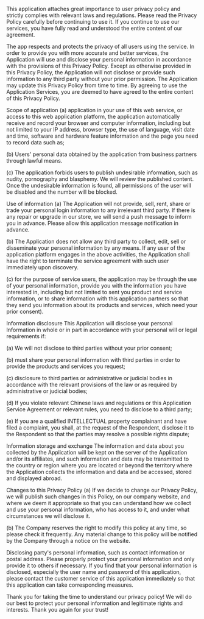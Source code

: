 This application attaches great importance to user privacy policy and strictly complies with relevant laws and regulations. Please read the Privacy Policy carefully before continuing to use it. If you continue to use our services, you have fully read and understood the entire content of our agreement.

The app respects and protects the privacy of all users using the service. In order to provide you with more accurate and better services, the Application will use and disclose your personal information in accordance with the provisions of this Privacy Policy. Except as otherwise provided in this Privacy Policy, the Application will not disclose or provide such information to any third party without your prior permission. The Application may update this Privacy Policy from time to time. By agreeing to use the Application Services, you are deemed to have agreed to the entire content of this Privacy Policy.

Scope of application (a) application in your use of this web service, or access to this web application platform, the application automatically receive and record your browser and computer information, including but not limited to your IP address, browser type, the use of language, visit date and time, software and hardware feature information and the page you need to record data such as;

(b) Users' personal data obtained by the application from business partners through lawful means.

(c) The application forbids users to publish undesirable information, such as nudity, pornography and blasphemy. We will review the published content. Once the undesirable information is found, all permissions of the user will be disabled and the number will be blocked.

Use of information (a) The Application will not provide, sell, rent, share or trade your personal login information to any irrelevant third party. If there is any repair or upgrade in our store, we will send a push message to inform you in advance. Please allow this application message notification in advance.

(b) The Application does not allow any third party to collect, edit, sell or disseminate your personal information by any means. If any user of the application platform engages in the above activities, the Application shall have the right to terminate the service agreement with such user immediately upon discovery.

(c) for the purpose of service users, the application may be through the use of your personal information, provide you with the information you have interested in, including but not limited to sent you product and service information, or to share information with this application partners so that they send you information about its products and services, which need your prior consent).

Information disclosure This Application will disclose your personal Information in whole or in part in accordance with your personal will or legal requirements if:

(a) We will not disclose to third parties without your prior consent;

(b) must share your personal information with third parties in order to provide the products and services you request;

(c) disclosure to third parties or administrative or judicial bodies in accordance with the relevant provisions of the law or as required by administrative or judicial bodies;

(d) If you violate relevant Chinese laws and regulations or this Application Service Agreement or relevant rules, you need to disclose to a third party;

(e) If you are a qualified INTELLECTUAL property complainant and have filed a complaint, you shall, at the request of the Respondent, disclose it to the Respondent so that the parties may resolve a possible rights dispute;

Information storage and exchange The information and data about you collected by the Application will be kept on the server of the Application and/or its affiliates, and such information and data may be transmitted to the country or region where you are located or beyond the territory where the Application collects the information and data and be accessed, stored and displayed abroad.

Changes to this Privacy Policy (a) If we decide to change our Privacy Policy, we will publish such changes in this Policy, on our company website, and where we deem it appropriate so that you can understand how we collect and use your personal information, who has access to it, and under what circumstances we will disclose it.

(b) The Company reserves the right to modify this policy at any time, so please check it frequently. Any material change to this policy will be notified by the Company through a notice on the website.

Disclosing party's personal information, such as contact information or postal address. Please properly protect your personal information and only provide it to others if necessary. If you find that your personal information is disclosed, especially the user name and password of this application, please contact the customer service of this application immediately so that this application can take corresponding measures.

Thank you for taking the time to understand our privacy policy! We will do our best to protect your personal information and legitimate rights and interests. Thank you again for your trust!

